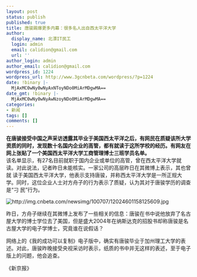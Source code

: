 ```yaml
---
layout: post
status: publish
published: true
title: 唐骏踢爆更多内幕：很多名人出自西太平洋大学
author:
  display_name: 北漂IT民工
  login: admin
  email: calidion@gmail.com
  url: ''
author_login: admin
author_email: calidion@gmail.com
wordpress_id: 1224
wordpress_url: http://www.3gcnbeta.com/wordpress/?p=1224
date: !binary |-
  MjAxMC0wNy0wNyAxNToyNDo0MiArMDgwMA==
date_gmt: !binary |-
  MjAxMC0wNy0wNyAwNzoyNDo0MiArMDgwMA==
categories:
- 新闻
tags: []
comments: []
---
```

<div id="dig115709">
<p><strong>在唐骏接受中国之声采访透露其毕业于美国西太平洋之后，有网民在质疑该所大学资质的同时，发现数十名国内企业的高管，都有就读于这所学校的经历。有网友在 网上张贴了一个美国西太平洋大学工商管理博士三班学员名单。</strong><br />
该名单显示，有27名目前就职于国内企业或单位的高管，曾在西太平洋大学就读。对此说法，记者昨日未能核实。一家公司的高层昨日在其微博上表示，其也曾就 读于美国西太平洋大学，他表示支持唐骏，并称西太平洋大学是一所正规大学。同时，这位企业人士对方舟子的行为表示了质疑，认为其对于唐骏学历的调查是&ldquo;刁 民&rdquo;行为。</p>
<p><img src="http://img.cnbeta.com/newsimg/100707/12024601158125609.jpg" alt="http://img.cnbeta.com/newsimg/100707/12024601158125609.jpg" /></p>
<p>昨日，方舟子继续在其微博上发布了一些相关的信息：唐骏在书中说他放弃了名古屋大学的博士学位去了美国，但是盛大2004年在纳斯达克的招股书却称唐骏是名古屋大学的电子学博士，究竟谁在说假话？</p>
<p>网络上的《我的成功可以复制》电子版中，确实有唐骏毕业于加州理工大学的表述。对此，唐骏昨晚接受央视采访时表示，纸质的书中并无这样的表述，至于电子版上的问题，他会追查。</p>
<p>《新京报》</p>
<p></div></p>
